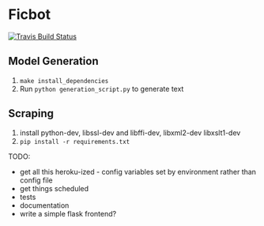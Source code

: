Ficbot 
=======

[![Travis Build Status](https://travis-ci.org/thedeadparrot/ficbot.svg?branch=master)](https://travis-ci.org/thedeadparrot/ficbot)

Model Generation
----------------
1. `make install_dependencies`
2. Run `python generation_script.py` to generate text

Scraping
--------
1. install python-dev, libssl-dev and libffi-dev, libxml2-dev libxslt1-dev
2. `pip install -r requirements.txt`

TODO:
- get all this heroku-ized - config variables set by environment rather than config file
- get things scheduled
- tests
- documentation
- write a simple flask frontend?
